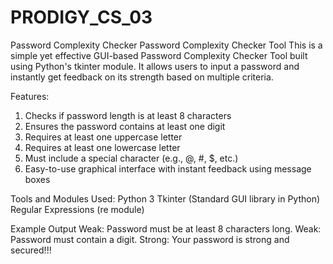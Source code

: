 # PRODIGY_CS_03
Password Complexity Checker
Password Complexity Checker Tool
This is a simple yet effective GUI-based Password Complexity Checker Tool built using Python's tkinter module. It allows users to input a password and instantly get feedback on its strength based on multiple criteria.

Features:
1. Checks if password length is at least 8 characters
2. Ensures the password contains at least one digit
3. Requires at least one uppercase letter
4. Requires at least one lowercase letter
5. Must include a special character (e.g., @, #, $, etc.)
6. Easy-to-use graphical interface with instant feedback using message boxes

Tools and Modules Used:
Python 3
Tkinter (Standard GUI library in Python)
Regular Expressions (re module)

Example Output
Weak: Password must be at least 8 characters long.
Weak: Password must contain a digit.
Strong: Your password is strong and secured!!!
